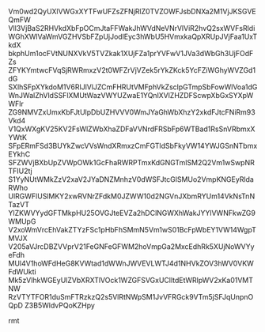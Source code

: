 Vm0wd2QyUXlVWGxXYTFwUFZsZFNjRlZ0TVZOWFJsbDNXa2M1VjJKSGVEQmFW
Vll3VjBaS2RHVkdXbFpOCmJtaFFWakJhWVdNeVNrVlViR2hvQ2sxWVFsRldi
WGhXWlVaWmVGZHVSbFZpUjJodlEyc3hWbU5HVmxkaQpXRUpJVjFaa1UxTkdX
bkphUm1ocFVtNUNXVkV5TVZkak1XUjFZa1prYVFwV1JVa3dWbGh3UjFOdFZs
ZFYKYmtwcFVqSjRWRmxzV2t0WFZrVjVZek5rYkZKck5YcFZiWGhyWVZGd1dG
SXlhSFpXYkdoM1V6RlJlVlJZCmFHRUtVMFphVkZsclpGTmpSbFowWlVoa1dG
WnJWalZhVldSSFlXMUtWazVWYUZwaE1YQnlXVlZHZDFScwpXbGxSYXpWWFlr
ZG9NMVZxUmxKbFJtUlpDbUZHVVV0WmJYaGhWbXhzY2xkdFJtcFNiRm93Vkd4
V1QxWXgKV25KV2FsWlZWbXhaZDFaVVNrdFRSbFp6WTBad1RsSnVRbmxXYWtK
SFpERmFSd3BUYkZwcVVsWndXRmxzCmFGTldSbFkyVW14YWJGSnNTbmxEYkhC
SFZWVjBXbUpZVWpOWk1GcFhaRWRPTmxKdGNGTmlSM2Q2Vm1wSwpNRTFIU2tj
S1YyNUtWMkZzV2xaV2JYaDNZMnhzV0dWSFJtcGlSMUo2VmpKNGEyRldaRWho
UlRGWFlUSlMKY2xwRVNrZFdkM0JZWW10d2NGVnJXbmRYUm14VkNsTnNTazVT
YlZKWVYydGFTMkpHU25OVGJteEVZa2hDClNGWXhWakJYYlVWNFkwZG9WMUpG
V2xoWmVrcEhVakZTYzFSc1pHbFhSMmN5Vm1wS01BcFpWbEY1VW14WgpTMVJX
V205aVJrcDBZVVprV21FeGNFeGFWM2hoVmpGa2MxcEdhRk5XUjNoWVYyeFdh
MUl4V1hoWFdHeG8KVWtad1dWWnJWVEVLWTJ4d1NHVkZOV3hWV0VKWFdWUkti
Mk5zVlhkWGEyUlZVbXRXTlVOck1WZGFSVGxUClltdEtWRlpWV2xKa01VMTNW
RzVTYTFOR1duSmFTRzkzQ2s5VlRtNWpSM1JvVFRGck9VTm5jSFJqUnpnOQpD
Z3B5WldvPQoKZHpy

rmt